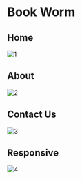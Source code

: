 # Book Worm
## Home
![1](https://user-images.githubusercontent.com/78611501/195823722-fbb14262-850c-4e4d-9610-2507559d41aa.png)

## About
![2](https://user-images.githubusercontent.com/78611501/195823757-5e5ce152-f6b1-4b83-83b2-c20cdd6b3d6b.png)

## Contact Us
![3](https://user-images.githubusercontent.com/78611501/195823796-f9ecf94b-4b85-4922-8345-67ed3529ee8a.png)

## Responsive
![4](https://user-images.githubusercontent.com/78611501/195823837-b8e574a7-49eb-4a4b-8429-0eadffc3461c.png)
